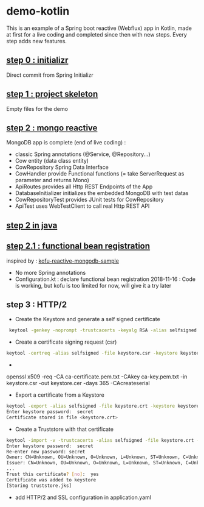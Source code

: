 # demo-kotlin
This is an example of a Spring boot reactive (Webflux) app in Kotlin, made at first for a live coding and completed since then with new steps.
Every step adds new features.

## [step 0 : initializr](https://github.com/pull-vert/demo-kotlin/tree/master)
Direct commit from Spring Initializr

## [step 1 : project skeleton](https://github.com/pull-vert/demo-kotlin/tree/step1-skeleton)
Empty files for the demo

## [step 2 : mongo reactive](https://github.com/pull-vert/demo-kotlin/tree/step2-mongo-reactive)
MongoDB app is complete (end of live coding) :
* classic Spring annotations (@Service, @Repository...)
* Cow entity (data class entity)
* CowRepository Spring Data Interface
* CowHandler provide Functional functions (= take ServerRequest as parameter and returns Mono<ServerResponse>)
* ApiRoutes provides all Http REST Endpoints of the App
* DatabaseInitializer initializes the embedded MongoDB with test datas
* CowRepositoryTest provides JUnit tests for CowRepository
* ApiTest uses WebTestClient to call real Http REST API

## [step 2 in java](https://github.com/pull-vert/demo-kotlin/tree/step2-mongo-reactive-java)

## [step 2.1 : functional bean registration](https://github.com/pull-vert/demo-kotlin/tree/step2.1-functional-bean-registration)
inspired by : [kofu-reactive-mongodb-sample](https://github.com/spring-projects/spring-fu/tree/master/samples/kofu-reactive-mongodb)
* No more Spring annotations
* Configuration.kt : declare functional bean registration
2018-11-16 : Code is working, but kofu is too limited for now, will give it a try later

## step 3 : HTTP/2
* Create the Keystore and generate a self signed certificate
```bash
 keytool -genkey -noprompt -trustcacerts -keyalg RSA -alias selfsigned -keypass secret -keystore keystore.jks -storepass secret -dname CN=localhost -validity 360 -keysize 2048
```
* Create a certificate signing request (csr)
```bash
keytool -certreq -alias selfsigned -file keystore.csr -keystore keystore.jks
```
*
openssl  x509  -req  -CA ca-certificate.pem.txt -CAkey ca-key.pem.txt -in keystore.csr -out keystore.cer  -days 365  -CAcreateserial
* Export a certificate from a Keystore
```bash
keytool -export -alias selfsigned -file keystore.crt -keystore keystore.jks
Enter keystore password:  secret
Certificate stored in file <keystore.crt>
```
* Create a Truststore with that certificate
```bash
keytool -import -v -trustcacerts -alias selfsigned -file keystore.crt -keystore truststore.jks
Enter keystore password:  secret
Re-enter new password: secret
Owner: CN=Unknown, OU=Unknown, O=Unknown, L=Unknown, ST=Unknown, C=Unknown
Issuer: CN=Unknown, OU=Unknown, O=Unknown, L=Unknown, ST=Unknown, C=Unknown
...
Trust this certificate? [no]:  yes
Certificate was added to keystore
[Storing truststore.jks]
```
* add HTTP/2 and SSL configuration in application.yaml
